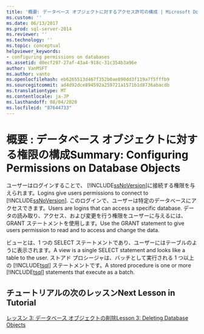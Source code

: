 ```yaml
---
title: '概要: データベース オブジェクトに対するアクセス許可の構成 | Microsoft Docs'
ms.custom: ''
ms.date: 06/13/2017
ms.prod: sql-server-2014
ms.reviewer: ''
ms.technology: ''
ms.topic: conceptual
helpviewer_keywords:
- configuring permissions on databases
ms.assetid: d0ecf297-27af-43a4-918c-31c354b3a96e
author: VanMSFT
ms.author: vanto
ms.openlocfilehash: eb6265513d467f352b0ae890dd3f119a7f5fffb9
ms.sourcegitcommit: ad4d92dce894592a259721a1571b1d8736abacdb
ms.translationtype: MT
ms.contentlocale: ja-JP
ms.lasthandoff: 08/04/2020
ms.locfileid: "87644733"
---
```

# <a name="summary-configuring-permissions-on-database-objects"></a><span data-ttu-id="3da98-102">概要 : データベース オブジェクトに対する権限の構成</span><span class="sxs-lookup"><span data-stu-id="3da98-102">Summary: Configuring Permissions on Database Objects</span></span>
  <span data-ttu-id="3da98-103">ユーザーはログインすることで、 [!INCLUDE[ssNoVersion](../includes/ssnoversion-md.md)]に接続する権限を与えられます。</span><span class="sxs-lookup"><span data-stu-id="3da98-103">Logins give users permissions to connect to [!INCLUDE[ssNoVersion](../includes/ssnoversion-md.md)].</span></span> <span data-ttu-id="3da98-104">このログインで、ユーザーは特定のデータベースにアクセスできます。</span><span class="sxs-lookup"><span data-stu-id="3da98-104">Users are logins that can access a specific database.</span></span> <span data-ttu-id="3da98-105">データの読み取り、アクセス、および変更を行う権限をユーザーに与えるには、GRANT ステートメントを使用します。</span><span class="sxs-lookup"><span data-stu-id="3da98-105">Use the GRANT statement to give users permission to read and to access and change the data.</span></span>  
  
 <span data-ttu-id="3da98-106">ビューとは、1 つの SELECT ステートメントであり、ユーザーにはテーブルのように表示されます。</span><span class="sxs-lookup"><span data-stu-id="3da98-106">A view is a single SELECT statement and looks like a table to the user.</span></span> <span data-ttu-id="3da98-107">ストアド プロシージャは、バッチとして実行される 1 つ以上の [!INCLUDE[tsql](../includes/tsql-md.md)] ステートメントです。</span><span class="sxs-lookup"><span data-stu-id="3da98-107">A stored procedure is one or more [!INCLUDE[tsql](../includes/tsql-md.md)] statements that execute as a batch.</span></span>  
  
## <a name="next-lesson-in-tutorial"></a><span data-ttu-id="3da98-108">チュートリアルの次のレッスン</span><span class="sxs-lookup"><span data-stu-id="3da98-108">Next Lesson in Tutorial</span></span>  
 [<span data-ttu-id="3da98-109">レッスン 3: データベース オブジェクトの削除</span><span class="sxs-lookup"><span data-stu-id="3da98-109">Lesson 3: Deleting Database Objects</span></span>](lesson-3-1-deleting-database-objects.md)  
  
  

